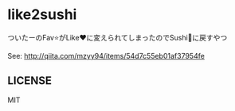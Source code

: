 # like2sushi
ついたーのFav:star:がLike:heart:に変えられてしまったのでSushi:sushi:に戻すやつ

See: http://qiita.com/mzyy94/items/54d7c55eb01af37954fe

## LICENSE

MIT
